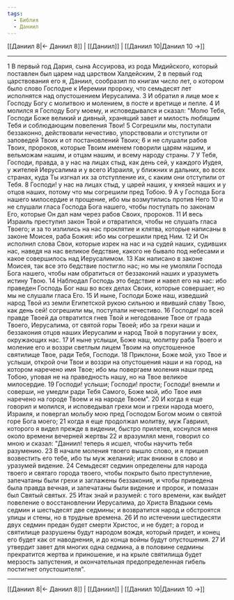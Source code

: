 ```yaml
---
tags:
  - Библия
  - Даниил
---
```

[[Даниил 8|← Даниил 8]] | [[Даниил]] | [[Даниил 10|Даниил 10 →]]

---
1 В первый год Дария, сына Ассуирова, из рода Мидийского, который поставлен был царем над царством Халдейским,
2 в первый год царствования его я, Даниил, сообразил по книгам число лет, о котором было слово Господне к Иеремии пророку, что семьдесят лет исполнятся над опустошением Иерусалима.
3 И обратил я лице мое к Господу Богу с молитвою и молением, в посте и вретище и пепле.
4 И молился я Господу Богу моему, и исповедывался и сказал: "Молю Тебя, Господи Боже великий и дивный, хранящий завет и милость любящим Тебя и соблюдающим повеления Твои!
5 Согрешили мы, поступали беззаконно, действовали нечестиво, упорствовали и отступили от заповедей Твоих и от постановлений Твоих;
6 и не слушали рабов Твоих, пророков, которые Твоим именем говорили царям нашим, и вельможам нашим, и отцам нашим, и всему народу страны.
7 У Тебя, Господи, правда, а у нас на лицах стыд, как день сей, у каждого Иудея, у жителей Иерусалима и у всего Израиля, у ближних и дальних, во всех странах, куда Ты изгнал их за отступление их, с каким они отступили от Тебя.
8 Господи! у нас на лицах стыд, у царей наших, у князей наших и у отцов наших, потому что мы согрешили пред Тобою.
9 А у Господа Бога нашего милосердие и прощение, ибо мы возмутились против Него
10 и не слушали гласа Господа Бога нашего, чтобы поступать по законам Его, которые Он дал нам через рабов Своих, пророков.
11 И весь Израиль преступил закон Твой и отвратился, чтобы не слушать гласа Твоего; и за то излились на нас проклятие и клятва, которые написаны в законе Моисея, раба Божия: ибо мы согрешили пред Ним.
12 И Он исполнил слова Свои, которые изрек на нас и на судей наших, судивших нас, наведя на нас великое бедствие, какого не бывало под небесами и какое совершилось над Иерусалимом.
13 Как написано в законе Моисея, так все это бедствие постигло нас; но мы не умоляли Господа Бога нашего, чтобы нам обратиться от беззаконий наших и уразуметь истину Твою.
14 Наблюдал Господь это бедствие и навел его на нас: ибо праведен Господь Бог наш во всех делах Своих, которые совершает, но мы не слушали гласа Его.
15 И ныне, Господи Боже наш, изведший народ Твой из земли Египетской рукою сильною и явивший славу Твою, как день сей! согрешили мы, поступали нечестиво.
16 Господи! по всей правде Твоей да отвратится гнев Твой и негодование Твое от града Твоего, Иерусалима, от святой горы Твоей; ибо за грехи наши и беззакония отцов наших Иерусалим и народ Твой в поругании у всех, окружающих нас.
17 И ныне услыши, Боже наш, молитву раба Твоего и моление его и воззри светлым лицем Твоим на опустошенное святилище Твое, ради Тебя, Господи.
18 Приклони, Боже мой, ухо Твое и услыши, открой очи Твои и воззри на опустошения наши и на город, на котором наречено имя Твое; ибо мы повергаем моления наши пред Тобою, уповая не на праведность нашу, но на Твое великое милосердие.
19 Господи! услыши; Господи! прости; Господи! внемли и соверши, не умедли ради Тебя Самого, Боже мой, ибо Твое имя наречено на городе Твоем и на народе Твоем".
20 И когда я еще говорил и молился, и исповедывал грехи мои и грехи народа моего, Израиля, и повергал мольбу мою пред Господом Богом моим о святой горе Бога моего;
21 когда я еще продолжал молитву, муж Гавриил, которого я видел прежде в видении, быстро прилетев, коснулся меня около времени вечерней жертвы
22 и вразумлял меня, говорил со мною и сказал: "Даниил! теперь я исшел, чтобы научить тебя разумению.
23 В начале моления твоего вышло слово, и я пришел возвестить его тебе, ибо ты муж желаний; итак вникни в слово и уразумей видение.
24 Семьдесят седмин определены для народа твоего и святаго города твоего, чтобы покрыто было преступление, запечатаны были грехи и заглажены беззакония, и чтобы приведена была правда вечная, и запечатаны были видение и пророк, и помазан был Святый святых.
25 Итак знай и разумей: с того времени, как выйдет повеление о восстановлении Иерусалима, до Христа Владыки семь седмин и шестьдесят две седмины; и возвратится народ и обстроятся улицы и стены, но в трудные времена.
26 И по истечении шестидесяти двух седмин предан будет смерти Христос, и не будет; а город и святилище разрушены будут народом вождя, который придет, и конец его будет как от наводнения, и до конца войны будут опустошения.
27 И утвердит завет для многих одна седмина, а в половине седмины прекратится жертва и приношение, и на крыле святилища будет мерзость запустения, и окончательная предопределенная гибель постигнет опустошителя".

---
[[Даниил 8|← Даниил 8]] | [[Даниил]] | [[Даниил 10|Даниил 10 →]]